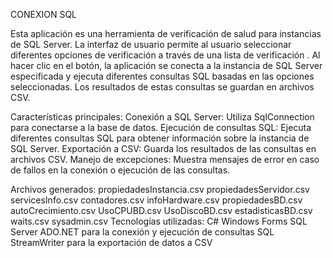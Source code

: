 CONEXION SQL

Esta aplicación es una herramienta de verificación de salud para instancias de SQL Server. La interfaz de usuario permite al usuario seleccionar diferentes opciones de verificación a través de una lista de verificación . Al hacer clic en el botón, la aplicación se conecta a la instancia de SQL Server especificada y ejecuta diferentes consultas SQL basadas en las opciones seleccionadas. Los resultados de estas consultas se guardan en archivos CSV.

Características principales:
Conexión a SQL Server: Utiliza SqlConnection para conectarse a la base de datos.
Ejecución de consultas SQL: Ejecuta diferentes consultas SQL para obtener información sobre la instancia de SQL Server.
Exportación a CSV: Guarda los resultados de las consultas en archivos CSV.
Manejo de excepciones: Muestra mensajes de error en caso de fallos en la conexión o ejecución de las consultas.

Archivos generados:
propiedadesInstancia.csv
propiedadesServidor.csv
servicesInfo.csv
contadores.csv
infoHardware.csv
propiedadesBD.csv
autoCrecimiento.csv
UsoCPUBD.csv
UsoDiscoBD.csv
estadisticasBD.csv
waits.csv
sysadmin.csv
Tecnologías utilizadas:
C#
Windows Forms
SQL Server
ADO.NET para la conexión y ejecución de consultas SQL
StreamWriter para la exportación de datos a CSV
